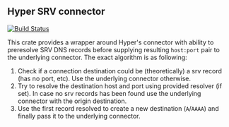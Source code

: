 ﻿## Hyper SRV connector
[![Build Status](https://github.com/mahou-shoujo/hyper-srv-rs/actions/workflows/rust.yml/badge.svg)](https://github.com/mahou-shoujo/hyper-srv-rs/actions/workflows/rust.yml)

This crate provides a wrapper around Hyper's connector with ability to preresolve SRV DNS records
before supplying resulting `host:port` pair to the underlying connector.
The exact algorithm is as following:

1) Check if a connection destination could be (theoretically) a srv record (has no port, etc).
Use the underlying connector otherwise.
1) Try to resolve the destination host and port using provided resolver (if set). In case no
srv records has been found use the underlying connector with the origin destination.
1) Use the first record resolved to create a new destination (`A`/`AAAA`) and
finally pass it to the underlying connector.
